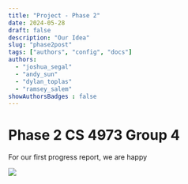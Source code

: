 ```yaml
---
title: "Project - Phase 2"
date: 2024-05-28
draft: false
description: "Our Idea"
slug: "phase2post"
tags: ["authors", "config", "docs"]
authors:
  - "joshua_segal"
  - "andy_sun"
  - "dylan_toplas"
  - "ramsey_salem"
showAuthorsBadges : false
---
```


# Phase 2 CS 4973 Group 4
For our first progress report, we are happy 

<img src="https://i.imgur.com/pQtS9nP.png"> 
<class="center"/>